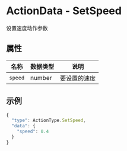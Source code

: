 # ActionData - SetSpeed

设置速度动作参数

## 属性

| 名称        | 数据类型 | 说明                               |
| ----------- | -------- | ---------------------------------- |
| `speed` | number   | 要设置的速度 |

## 示例

```typescript
{
  "type": ActionType.SetSpeed,
  "data": {
    "speed": 0.4
  }
}
```

